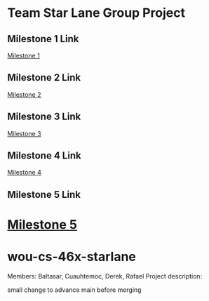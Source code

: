 Team **Star Lane** Group Project
===========================

## Milestone 1 Link
[Milestone 1](https://github.com/reilly-cuauhtemoc-8178/wou-cs-46x-starlane/tree/main/milestone_1) 

## Milestone 2 Link
[Milestone 2](https://github.com/reilly-cuauhtemoc-8178/wou-cs-46x-starlane/tree/main/milestone_2) 

## Milestone 3 Link
[Milestone 3](https://github.com/reilly-cuauhtemoc-8178/wou-cs-46x-starlane/tree/main/milestone_3) 

## Milestone 4 Link
[Milestone 4](https://github.com/reilly-cuauhtemoc-8178/wou-cs-46x-starlane/tree/main/milestone_4) 

## Milestone 5 Link
[Milestone 5](https://github.com/reilly-cuauhtemoc-8178/wou-cs-46x-starlane/tree/main/milestone_5) 
=======
# wou-cs-46x-starlane

Members: Baltasar, Cuauhtemoc, Derek, Rafael
Project description:

small change to advance main before merging
